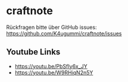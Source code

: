 # craftnote
Rückfragen bitte über GitHub issues:
https://github.com/K4ugummi/craftnote/issues 

## Youtube Links
- https://youtu.be/PbSfIy6x_JY 
- https://youtu.be/W9RHiqN2n5Y 

